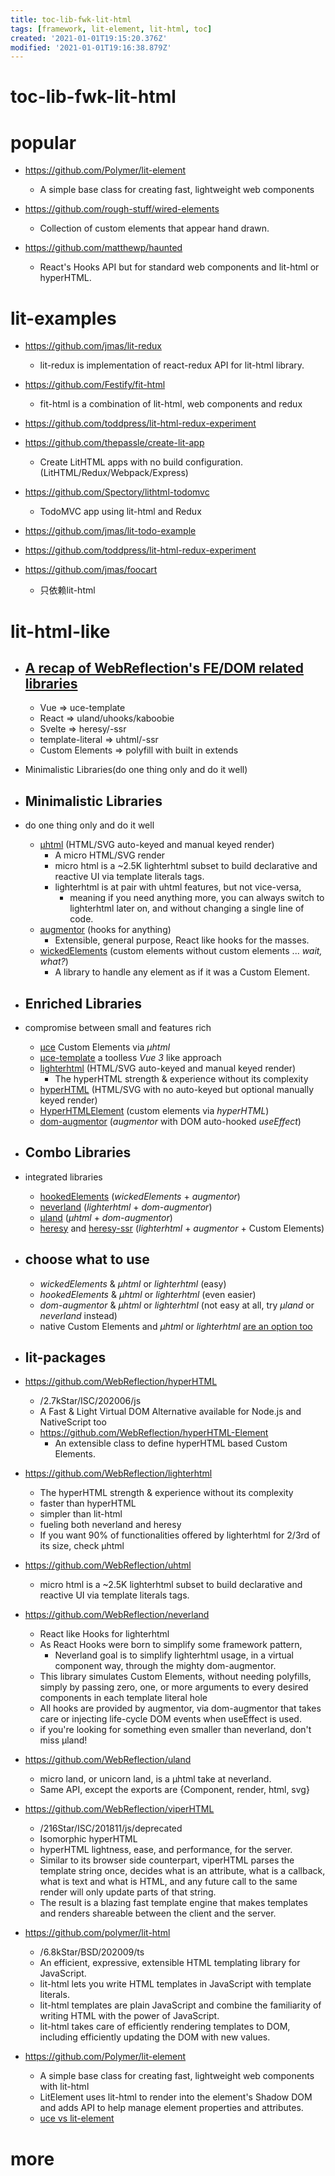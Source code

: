 ```yaml
---
title: toc-lib-fwk-lit-html
tags: [framework, lit-element, lit-html, toc]
created: '2021-01-01T19:15:20.376Z'
modified: '2021-01-01T19:16:38.879Z'
---
```


# toc-lib-fwk-lit-html

# popular

- https://github.com/Polymer/lit-element
  - A simple base class for creating fast, lightweight web components
- https://github.com/rough-stuff/wired-elements
  - Collection of custom elements that appear hand drawn.

 

- https://github.com/matthewp/haunted
  - React's Hooks API but for standard web components and lit-html or hyperHTML.

# lit-examples

- https://github.com/jmas/lit-redux
  - lit-redux is implementation of react-redux API for lit-html library.
- https://github.com/Festify/fit-html
  - fit-html is a combination of lit-html, web components and redux
- https://github.com/toddpress/lit-html-redux-experiment
- https://github.com/thepassle/create-lit-app
  - Create LitHTML apps with no build configuration. (LitHTML/Redux/Webpack/Express)

- https://github.com/Spectory/lithtml-todomvc
  - TodoMVC app using lit-html and Redux
- https://github.com/jmas/lit-todo-example
- https://github.com/toddpress/lit-html-redux-experiment
- https://github.com/jmas/foocart
  - 只依赖lit-html

# lit-html-like

- ## [A recap of WebReflection's FE/DOM related libraries](https://gist.github.com/WebReflection/761052d6dae7c8207d2fcba7cdede295)
  - Vue => uce-template
  - React => uland/uhooks/kaboobie
  - Svelte => heresy/-ssr
  - template-literal => uhtml/-ssr
  - Custom Elements => polyfill with built in extends
- Minimalistic Libraries(do one thing only and do it well)
- ## Minimalistic Libraries
- do one thing only and do it well
  - [µhtml](https://github.com/WebReflection/uhtml) (HTML/SVG auto-keyed and manual keyed render)
    - A micro HTML/SVG render
    - micro html is a ~2.5K lighterhtml subset to build declarative and reactive UI via template literals tags.
    - lighterhtml is at pair with uhtml features, but not vice-versa, 
      - meaning if you need anything more, you can always switch to lighterhtml later on, and without changing a single line of code.
  - [augmentor](https://github.com/WebReflection/augmentor) (hooks for anything)
    - Extensible, general purpose, React like hooks for the masses.
  - [wickedElements](https://github.com/WebReflection/wicked-elements) (custom elements without custom elements ... _wait, what?_)
    - A library to handle any element as if it was a Custom Element.

- ## Enriched Libraries
- compromise between small and features rich
  - [µce](https://github.com/WebReflection/uce) Custom Elements via _µhtml_
  - [µce-template](https://github.com/WebReflection/uce-template) a toolless _Vue 3_ like approach
  - [lighterhtml](https://github.com/WebReflection/lighterhtml) (HTML/SVG auto-keyed and manual keyed render)
    - The hyperHTML strength & experience without its complexity
  - [hyperHTML](https://github.com/WebReflection/hyperHTML) (HTML/SVG with no auto-keyed but optional manually keyed render)
  - [HyperHTMLElement](https://github.com/WebReflection/hyperHTML-Element) (custom elements via _hyperHTML_)
  - [dom-augmentor](https://github.com/WebReflection/dom-augmentor) (_augmentor_ with DOM auto-hooked _useEffect_)

- ## Combo Libraries
- integrated libraries
  - [hookedElements](https://github.com/WebReflection/hooked-elements) (_wickedElements_ + _augmentor_)
  - [neverland](https://github.com/WebReflection/neverland) (_lighterhtml_ + _dom-augmentor_)
  - [µland](https://github.com/WebReflection/uland) (_µhtml_ + _dom-augmentor_)
  - [heresy](https://github.com/WebReflection/heresy) and [heresy-ssr](https://github.com/WebReflection/heresy-ssr) (_lighterhtml_ + _augmentor_ + Custom Elements)

- ## choose what to use
  - _wickedElements_ & _µhtml_ or _lighterhtml_ (easy)
  - _hookedElements_ & _µhtml_ or _lighterhtml_ (even easier)
  - _dom-augmentor_ & _µhtml_ or _lighterhtml_ (not easy at all, try _µland_ or _neverland_ instead)
  - native Custom Elements and _µhtml_ or _lighterhtml_ [are an option too](https://webcomponents.dev/edit/EZjX0ZIN0nnESD0PjQPh)

- ## lit-packages
- https://github.com/WebReflection/hyperHTML
  - /2.7kStar/ISC/202006/js
  - A Fast & Light Virtual DOM Alternative available for Node.js and NativeScript too
  - https://github.com/WebReflection/hyperHTML-Element
    - An extensible class to define hyperHTML based Custom Elements.
- https://github.com/WebReflection/lighterhtml
  - The hyperHTML strength & experience without its complexity
  - faster than hyperHTML
  - simpler than lit-html
  - fueling both neverland and heresy
  - If you want 90% of functionalities offered by lighterhtml for 2/3rd of its size, check µhtml
- https://github.com/WebReflection/uhtml
  - micro html is a ~2.5K lighterhtml subset to build declarative and reactive UI via template literals tags.
- https://github.com/WebReflection/neverland
  - React like Hooks for lighterhtml
  - As React Hooks were born to simplify some framework pattern, 
    - Neverland goal is to simplify lighterhtml usage, in a virtual component way, through the mighty dom-augmentor.
  - This library simulates Custom Elements, without needing polyfills, simply by passing zero, one, or more arguments to every desired components in each template literal hole
  - All hooks are provided by augmentor, via dom-augmentor that takes care or injecting life-cycle DOM events when useEffect is used.
  - if you're looking for something even smaller than neverland, don't miss µland!
- https://github.com/WebReflection/uland
  - micro land, or unicorn land, is a µhtml take at neverland.
  - Same API, except the exports are {Component, render, html, svg}
- https://github.com/WebReflection/viperHTML
  - /216Star/ISC/201811/js/deprecated
  - Isomorphic hyperHTML
  - hyperHTML lightness, ease, and performance, for the server.
  - Similar to its browser side counterpart, viperHTML parses the template string once, decides what is an attribute, what is a callback, what is text and what is HTML, and any future call to the same render will only update parts of that string.
  - The result is a blazing fast template engine that makes templates and renders shareable between the client and the server.

- https://github.com/polymer/lit-html
  - /6.8kStar/BSD/202009/ts
  - An efficient, expressive, extensible HTML templating library for JavaScript.
  - lit-html lets you write HTML templates in JavaScript with template literals.
  - lit-html templates are plain JavaScript and combine the familiarity of writing HTML with the power of JavaScript. 
  - lit-html takes care of efficiently rendering templates to DOM, including efficiently updating the DOM with new values.
- https://github.com/Polymer/lit-element
  - A simple base class for creating fast, lightweight web components with lit-html
  - LitElement uses lit-html to render into the element's Shadow DOM and adds API to help manage element properties and attributes.
  - [uce vs lit-element](https://gist.github.com/WebReflection/ae3451c17c5e882bbc7f0714c14eefcd)

# more
